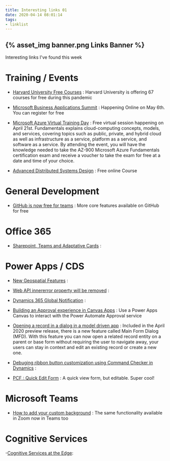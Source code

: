 ```yaml
---
title: Interesting links 01
date: 2020-04-14 08:01:14
tags:
- linklist
---
```

{% asset_img banner.png Links Banner %}
---
Interesting links I've found this week


# Training / Events

- [Harvard University Free Courses](https://online-learning.harvard.edu/catalog?keywords=&paid%5B1%5D=1&max_price=&start_date_range%5Bmin%5D%5Bdate%5D=&start_date_range%5Bmax%5D%5Bdate%5D=) : Harvard University is offering 67 courses for free during this pandemic



- [Microsoft Business Applications Summit](https://www.microsoft.com/en-us/businessapplicationssummit?wt.mc_id=mbas_li_oo_msftdynamics365_msftdynamics365_home_digital-reg_apr) : Happening Online on May 6th. You can register for free



- [Microsoft Azure Virtual Training Day](https://info.microsoft.com/CE-AzureINFRA-WBNR-FY20-04Apr-21-MicrosoftAzureVirtualTrainingDayFundamentalsMaster-SRDEM17525_LP01Registration-ForminBody.html) : Free virtual session happening on April 21st. Fundamentals explains cloud-computing concepts, models, and services, covering topics such as public, private, and hybrid cloud as well as infrastructure as a service, platform as a service, and software as a service. By attending the event, you will have the knowledge needed to take the AZ-900 Microsoft Azure Fundamentals certification exam and receive a voucher to take the exam for free at a date and time of your choice.



- [Advanced Distributed Systems Design](https://learn.particular.net/courses/adsd-online-free) : Free online Course


<!-- more -->

# General Development

- [GitHub is now free for teams](https://github.blog/2020-04-14-github-is-now-free-for-teams) : More core features available on GitHub for free



# Office 365

- [Sharepoint, Teams and Adaptative Cards](https://ryanmaclean365.com/2020/04/03/selecting-a-specific-sharepoint-document-library-to-upload-dynamics-365-email-attachments-using-teams-adaptive-cards/?utm_campaign=Dynamics%20Weekly&utm_medium=email&utm_source=Revue%20newsletter) : 


# Power Apps / CDS

- [New Geospatial Features](https://powerapps.microsoft.com/en-us/blog/new-geospatial-features-in-power-apps/) :



- [Web API innererror property will be removed](https://powerapps.microsoft.com/en-us/blog/web-api-innererror-property-will-be-removed/) : 



- [Dynamics 365 Global Notification](https://arunpotti-wordpress-com.cdn.ampproject.org/c/s/arunpotti.wordpress.com/2020/04/09/global-notification-xrm-app-client-api-reference-in-preview-dynamics-365/amp/) : 



- [Building an Approval experience in Canvas Apps](https://powerapps.microsoft.com/en-us/blog/building-an-approval-experience-in-canvas-apps/) : Use a Power Apps Canvas to interact with the Power Automate Approval service



- [Opening a record in a dialog in a model driven app](https://powerapps.microsoft.com/en-us/blog/open-a-main-record-in-a-dialog-in-a-model-driven-app/) : Included in the April 2020 preview release, there is a new feature called Main Form Dialog (MFD). With this feature you can now open a related record entity on a parent or base form without requiring the user to navigate away, your users can stay in context and edit an existing record or create a new one.


- [Debuging ribbon button customization using Command Checker in Dynamics](https://d365demystified.com/2020/04/14/debug-ribbon-button-customization-using-command-checker-in-dynamics-365-ce-unified-interface/) :


- [PCF : Quick Edit Form](https://stuffandtacos.azurewebsites.net/2020/04/15/pcf-quick-edit-form/) : A quick view form, but editable. Super cool!



# Microsoft Teams

- [How to add your custom background](https://elbruno.com/2020/04/15/teams-how-to-add-your-custom-background-not-official-and-at-your-own-risk/) : The same functionality available in Zoom now in Teams too


# Cognitive Services

-[Cognitive Services at the Edge](https://ivatilca.wordpress.com/2020/04/15/microsoft-cognitive-services-at-the-edge/): 